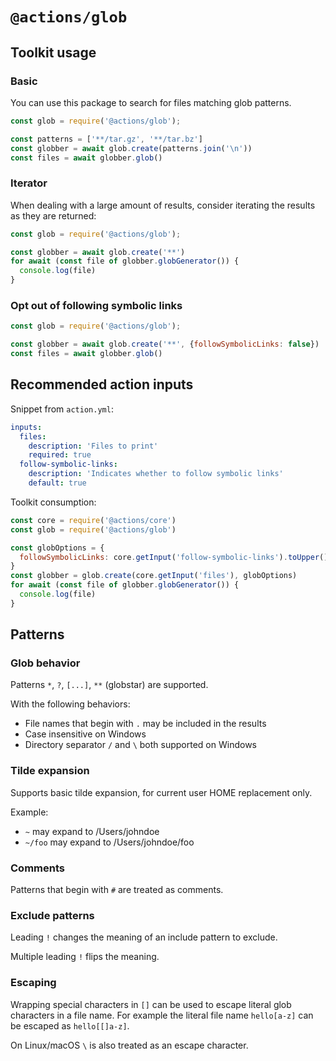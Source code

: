 # `@actions/glob`

## Toolkit usage

### Basic

You can use this package to search for files matching glob patterns.

```js
const glob = require('@actions/glob');

const patterns = ['**/tar.gz', '**/tar.bz']
const globber = await glob.create(patterns.join('\n'))
const files = await globber.glob()
```

### Iterator

When dealing with a large amount of results, consider iterating the results as they are returned:

```js
const glob = require('@actions/glob');

const globber = await glob.create('**')
for await (const file of globber.globGenerator()) {
  console.log(file)
}
```

### Opt out of following symbolic links

```js
const glob = require('@actions/glob');

const globber = await glob.create('**', {followSymbolicLinks: false})
const files = await globber.glob()
```

## Recommended action inputs

Snippet from `action.yml`:

```yaml
inputs:
  files:
    description: 'Files to print'
    required: true
  follow-symbolic-links:
    description: 'Indicates whether to follow symbolic links'
    default: true
```

Toolkit consumption:

```js
const core = require('@actions/core')
const glob = require('@actions/glob')

const globOptions = {
  followSymbolicLinks: core.getInput('follow-symbolic-links').toUpper() !== 'FALSE'
}
const globber = glob.create(core.getInput('files'), globOptions)
for await (const file of globber.globGenerator()) {
  console.log(file)
}
```

## Patterns

### Glob behavior

Patterns `*`, `?`, `[...]`, `**` (globstar) are supported.

With the following behaviors:
- File names that begin with `.` may be included in the results
- Case insensitive on Windows
- Directory separator `/` and `\` both supported on Windows

### Tilde expansion

Supports basic tilde expansion, for current user HOME replacement only.

Example:
- `~` may expand to /Users/johndoe
- `~/foo` may expand to /Users/johndoe/foo

### Comments

Patterns that begin with `#` are treated as comments.

### Exclude patterns

Leading `!` changes the meaning of an include pattern to exclude.

Multiple leading `!` flips the meaning.

### Escaping

Wrapping special characters in `[]` can be used to escape literal glob characters
in a file name. For example the literal file name `hello[a-z]` can be escaped as `hello[[]a-z]`.

On Linux/macOS `\` is also treated as an escape character.
